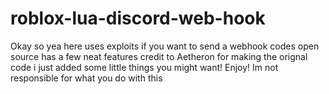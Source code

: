 # roblox-lua-discord-web-hook

Okay so yea here uses exploits if you want to send a webhook codes open source has a few neat features credit to Aetheron for making the orignal code i just added some little things you might want! Enjoy! Im not responsible for what you do with this
